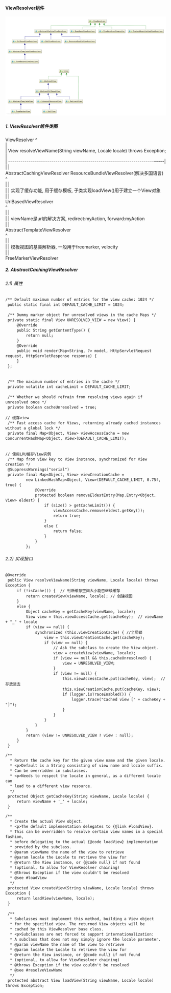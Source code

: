 

#### ViewResolver组件     

   ![ViewResolver组件类图](./img/ViewResolver组件类图.png)

##### 1. ViewResolver组件类图   

   ViewResolver
          ^     
          |    
          | View resolveViewName(String viewName, Locale locale) throws Exception;
          |      
          | ----------------------------------------------------------------------------|       
          |                                                                             |        
   AbstractCachingViewResolver                                                     ResourceBundleViewResolver(解决多国语言)                
          ^     
         | |    
         | |  实现了缓存功能, 用于缓存模板, 子类实现loadView()用于建立一个View对象           
         | |    
   UrlBasedViewResolver       
          ^      
         | |    
         | |  viewName是url的解决方案, redirect:myAction, forward:myAction        
         | |    
   AbstractTemplateViewResolver    
          ^      
         | |    
         | |  模板视图的基类解析器, 一般用于freemarker, velocity                      
         | |    
   FreeMarkerViewResolver        


##### 2. AbstractCachingViewResolver     

   ###### 2.1) 属性   
   ```
   /** Default maximum number of entries for the view cache: 1024 */
   	public static final int DEFAULT_CACHE_LIMIT = 1024;
   
   	/** Dummy marker object for unresolved views in the cache Maps */
   	private static final View UNRESOLVED_VIEW = new View() {
   		@Override
   		public String getContentType() {
   			return null;
   		}
   		@Override
   		public void render(Map<String, ?> model, HttpServletRequest request, HttpServletResponse response) {
   		}
   	};
   
   
   	/** The maximum number of entries in the cache */
   	private volatile int cacheLimit = DEFAULT_CACHE_LIMIT;
   
   	/** Whether we should refrain from resolving views again if unresolved once */
   	private boolean cacheUnresolved = true;
   
   // 缓存view   
   	/** Fast access cache for Views, returning already cached instances without a global lock */
   	private final Map<Object, View> viewAccessCache = new ConcurrentHashMap<Object, View>(DEFAULT_CACHE_LIMIT);
   
   
   // 使用LRU缓存View实例 
   	/** Map from view key to View instance, synchronized for View creation */
   	@SuppressWarnings("serial")
   	private final Map<Object, View> viewCreationCache =
   			new LinkedHashMap<Object, View>(DEFAULT_CACHE_LIMIT, 0.75f, true) {
   				@Override
   				protected boolean removeEldestEntry(Map.Entry<Object, View> eldest) {
   					if (size() > getCacheLimit()) {
   						viewAccessCache.remove(eldest.getKey());
   						return true;
   					}
   					else {
   						return false;
   					}
   				}
   			};
   ```


   ###### 2.2) 实现接口  
   ```
   @Override
   	public View resolveViewName(String viewName, Locale locale) throws Exception {
   		if (!isCache()) {  // 判断缓存空间大小能否继续缓存   
   			return createView(viewName, locale); // 创建视图   
   		}
   		else {
   			Object cacheKey = getCacheKey(viewName, locale);     
   			View view = this.viewAccessCache.get(cacheKey);  // viewName + "_" + locale
   			if (view == null) {
   				synchronized (this.viewCreationCache) { //全局锁  
   					view = this.viewCreationCache.get(cacheKey);
   					if (view == null) {
   						// Ask the subclass to create the View object.
   						view = createView(viewName, locale);
   						if (view == null && this.cacheUnresolved) {
   							view = UNRESOLVED_VIEW;
   						}
   						if (view != null) {
   							this.viewAccessCache.put(cacheKey, view);  // 存放进去  
   							this.viewCreationCache.put(cacheKey, view);
   							if (logger.isTraceEnabled()) {
   								logger.trace("Cached view [" + cacheKey + "]");
   							}
   						}
   					}
   				}
   			}
   			return (view != UNRESOLVED_VIEW ? view : null);
   		}
   	}
   ```

   ```
   /**
   	 * Return the cache key for the given view name and the given locale.
   	 * <p>Default is a String consisting of view name and locale suffix.
   	 * Can be overridden in subclasses.
   	 * <p>Needs to respect the locale in general, as a different locale can
   	 * lead to a different view resource.
   	 */
   	protected Object getCacheKey(String viewName, Locale locale) {
   		return viewName + '_' + locale;
   	}
   ```  
   
   ```
   /**
   	 * Create the actual View object.
   	 * <p>The default implementation delegates to {@link #loadView}.
   	 * This can be overridden to resolve certain view names in a special fashion,
   	 * before delegating to the actual {@code loadView} implementation
   	 * provided by the subclass.
   	 * @param viewName the name of the view to retrieve
   	 * @param locale the Locale to retrieve the view for
   	 * @return the View instance, or {@code null} if not found
   	 * (optional, to allow for ViewResolver chaining)
   	 * @throws Exception if the view couldn't be resolved
   	 * @see #loadView
   	 */
   	protected View createView(String viewName, Locale locale) throws Exception {
   		return loadView(viewName, locale);
   	}
   
   	/**
   	 * Subclasses must implement this method, building a View object
   	 * for the specified view. The returned View objects will be
   	 * cached by this ViewResolver base class.
   	 * <p>Subclasses are not forced to support internationalization:
   	 * A subclass that does not may simply ignore the locale parameter.
   	 * @param viewName the name of the view to retrieve
   	 * @param locale the Locale to retrieve the view for
   	 * @return the View instance, or {@code null} if not found
   	 * (optional, to allow for ViewResolver chaining)
   	 * @throws Exception if the view couldn't be resolved
   	 * @see #resolveViewName
   	 */
   	protected abstract View loadView(String viewName, Locale locale) throws Exception;
   ```
   
   
   
   









